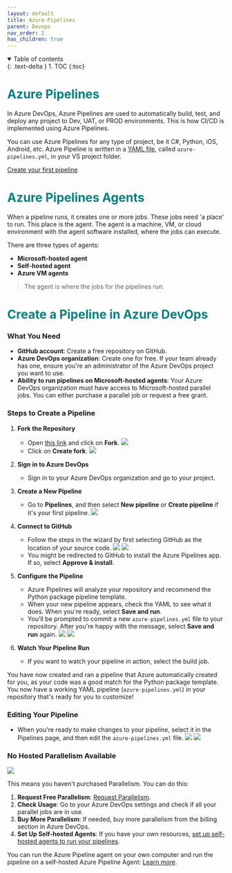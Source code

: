 ```yaml
---
layout: default
title: Azure-Pipelines
parent: Devops
nav_order: 2
has_children: true
---
```


<details open markdown="block">
  <summary>
    Table of contents
  </summary>
  {: .text-delta }
1. TOC
{:toc}
</details>

# <span style="color: Teal">Azure Pipelines</span>

In Azure DevOps, Azure Pipelines are used to automatically build, test, and deploy any project to Dev, UAT, or PROD environments. This is how CI/CD is implemented using Azure Pipelines.

You can use Azure Pipelines for any type of project, be it C#, Python, iOS, Android, etc. Azure Pipeline is written in a [YAML file](https://learn.microsoft.com/en-us/azure/devops/pipelines/get-started/pipelines-get-started?view=azure-devops), called `azure-pipelines.yml`, in your VS project folder.

[Create your first pipeline](https://learn.microsoft.com/en-us/azure/devops/pipelines/create-first-pipeline?view=azure-devops&tabs=java%2Cbrowser)

# <span style="color: Teal">Azure Pipelines Agents</span>

When a pipeline runs, it creates one or more jobs. These jobs need 'a place' to run. This place is the agent. The agent is a machine, VM, or cloud environment with the agent software installed, where the jobs can execute.

There are three types of agents:

- **Microsoft-hosted agent**
- **Self-hosted agent**
- **Azure VM agents**

> The agent is where the jobs for the pipelines run.

# <span style="color: Teal">Create a Pipeline in Azure DevOps</span>

### What You Need

- **GitHub account**: Create a free repository on GitHub.
- **Azure DevOps organization**: Create one for free. If your team already has one, ensure you're an administrator of the Azure DevOps project you want to use.
- **Ability to run pipelines on Microsoft-hosted agents**: Your Azure DevOps organization must have access to Microsoft-hosted parallel jobs. You can either purchase a parallel job or request a free grant.

### Steps to Create a Pipeline

1. **Fork the Repository**
   - Open [this link](https://github.com/Microsoft/python-sample-vscode-flask-tutorial) and click on **Fork**.
   ![](images/custom-image-2024-08-05-15-40-03.png)
   - Click on **Create fork**.
   ![](images/custom-image-2024-08-05-15-40-49.png)

2. **Sign in to Azure DevOps**
   - Sign in to your Azure DevOps organization and go to your project.

3. **Create a New Pipeline**
   - Go to **Pipelines**, and then select **New pipeline** or **Create pipeline** if it's your first pipeline.
   ![](images/custom-image-2024-08-05-15-45-28.png)

4. **Connect to GitHub**
   - Follow the steps in the wizard by first selecting GitHub as the location of your source code.
   ![](images/custom-image-2024-08-05-15-48-21.png)
   ![](images/custom-image-2024-08-05-15-49-08.png)
   - You might be redirected to GitHub to install the Azure Pipelines app. If so, select **Approve & install**.

5. **Configure the Pipeline**
   - Azure Pipelines will analyze your repository and recommend the Python package pipeline template.
   - When your new pipeline appears, check the YAML to see what it does. When you're ready, select **Save and run**.
   - You'll be prompted to commit a new `azure-pipelines.yml` file to your repository. After you're happy with the message, select **Save and run** again.
   ![](images/custom-image-2024-08-05-15-52-55.png)
   ![](images/custom-image-2024-08-05-15-55-15.png)

6. **Watch Your Pipeline Run**
   - If you want to watch your pipeline in action, select the build job.

You have now created and ran a pipeline that Azure automatically created for you, as your code was a good match for the Python package template. You now have a working YAML pipeline (`azure-pipelines.yml`) in your repository that's ready for you to customize!

### Editing Your Pipeline

- When you're ready to make changes to your pipeline, select it in the Pipelines page, and then edit the `azure-pipelines.yml` file.
  ![](images/custom-image-2024-08-05-16-02-38.png)
  ![](images/custom-image-2024-08-05-16-03-31.png)

### No Hosted Parallelism Available

![](images/custom-image-2024-08-05-16-07-36.png)

This means you haven't purchased Parallelism. You can do this:

1. **Request Free Parallelism**: [Request Parallelism](https://aka.ms/azpipelines-parallelism-request).
2. **Check Usage**: Go to your Azure DevOps settings and check if all your parallel jobs are in use.
3. **Buy More Parallelism**: If needed, buy more parallelism from the billing section in Azure DevOps.
4. **Set Up Self-hosted Agents**: If you have your own resources, [set up self-hosted agents to run your pipelines](https://docs.microsoft.com/en-us/azure/devops/pipelines/agents/v2-linux?view=azure-devops).

You can run the Azure Pipeline agent on your own computer and run the pipeline on a self-hosted Azure Pipeline Agent: [Learn more](https://learn.microsoft.com/en-us/azure/devops/pipelines/agents/agents?view=azure-devops&tabs=browser).